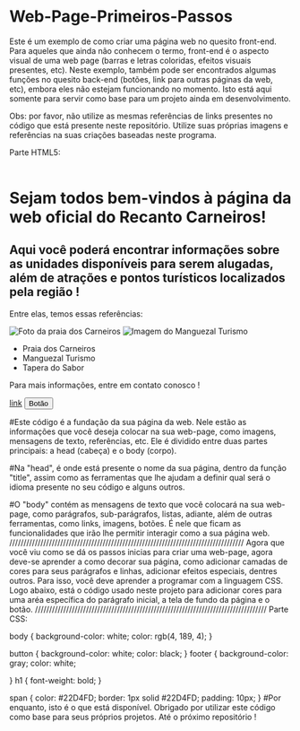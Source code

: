 # Web-Page-Primeiros-Passos
Este é um exemplo de como criar uma página web no quesito front-end. Para aqueles que ainda não conhecem o termo, front-end é o aspecto visual de uma web page (barras e letras coloridas, efeitos visuais presentes, etc). Neste exemplo, também pode ser encontrados algumas funções no quesito back-end (botões, link para outras páginas da web, etc), embora eles não estejam funcionando no momento. Isto está aqui somente para servir como base para um projeto ainda em desenvolvimento.

Obs: por favor, não utilize as mesmas referências de links presentes no código que está presente neste repositório. Utilize suas próprias imagens e referências na suas criações baseadas neste programa.

Parte HTML5:

<!DOCTYPE html>
<html lang="pt-br">
    <head>
        <meta charset="UTF-8">
        <meta http-equiv="X-UA-Compatible" content="IE=edge">
        <meta name="viewport" content="width=device-width, initial-scale=1.0">
        <title>Recanto Carneiros</title>
        <link rel="stylesheet" href="style.css">
    </head>
    <body>
        <header></header>
        <main></main>
        <footer></footer>
        <h1>Sejam todos bem-vindos à página da web oficial do <span>Recanto Carneiros</span>!</h1>
        <h2>Aqui você poderá encontrar informações sobre as unidades disponíveis para serem alugadas, além de atrações e pontos turísticos localizados pela região !</h2>
        <p>Entre elas, temos essas referências: </p>
        <img src="imagens/Imagem da praia de Carneiros.jpeg" alt="Foto da praia dos Carneiros">
        <img src="imagens/Imagem de passeios do Manguezal Ecoturismo.jpeg" alt="Imagem do Manguezal Turismo">
        <ul>
            <li>Praia dos Carneiros</li>
            <li>Manguezal Turismo</li>
            <li>Tapera do Sabor</li>
        </ul>
        <p>Para mais informações, entre em contato conosco !</p>
        <a href="link de referência" target="_blank">link</a>
        <button>Botão</button>
    </body>
</html>

#Este código é a fundação da sua página da web. Nele estão as informações que você deseja colocar na sua web-page, como imagens, mensagens de texto, referências, etc. Ele é dividido entre duas partes principais: a head (cabeça) e o body (corpo).

#Na "head", é onde está presente o nome da sua página, dentro da função "title", assim como as ferramentas que lhe ajudam a definir qual será o idioma presente no seu código e alguns outros.

#O "body" contém as mensagens de texto que você colocará na sua web-page, como parágrafos, sub-parágrafos, listas, adiante, além de outras ferramentas, como links, imagens, botões. É nele que ficam as funcionalidades que irão lhe permitir interagir como a sua página web.
///////////////////////////////////////////////////////////////////////////////////
Agora que você viu como se dá os passos inicias para criar uma web-page, agora deve-se aprender a como decorar sua página, como adicionar camadas de cores para seus parágrafos e linhas, adicionar efeitos especiais, dentres outros. Para isso, você deve aprender a programar com a linguagem CSS. Logo abaixo, está o código usado neste projeto para adicionar cores para uma aréa específica do parágrafo inicial, a tela de fundo da página e o botão.
//////////////////////////////////////////////////////////////////////////////////
Parte CSS:

body {
    background-color: white;
    color: rgb(4, 189, 4);
}

button {
    background-color: white;
    color: black;
}
   footer {
       background-color: gray;
       color: white;

   }
h1 {
    font-weight: bold;
}

span {
    color: #22D4FD;
    border: 1px solid #22D4FD;
    padding: 10px;
}
#Por enquanto, isto é o que está disponível. Obrigado por utilizar este código como base para seus próprios projetos. Até o próximo repositório !
